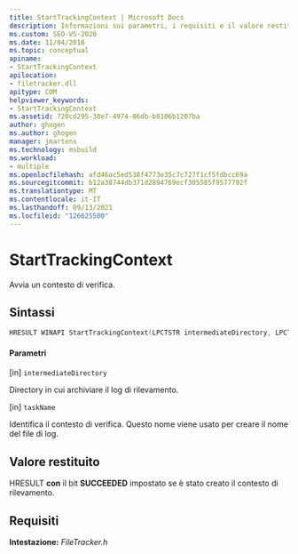 ```yaml
---
title: StartTrackingContext | Microsoft Docs
description: Informazioni sui parametri, i requisiti e il valore restituito per MSBuild StartTrackingContext, che avvia un contesto di rilevamento.
ms.custom: SEO-VS-2020
ms.date: 11/04/2016
ms.topic: conceptual
apiname:
- StartTrackingContext
apilocation:
- filetracker.dll
apitype: COM
helpviewer_keywords:
- StartTrackingContext
ms.assetid: 720cd295-38e7-4974-86db-b8106b1207ba
author: ghogen
ms.author: ghogen
manager: jmartens
ms.technology: msbuild
ms.workload:
- multiple
ms.openlocfilehash: afd46ac5ed538f4773e35c7c727f1cf5fdbcc69a
ms.sourcegitcommit: b12a38744db371d2894769ecf305585f9577792f
ms.translationtype: MT
ms.contentlocale: it-IT
ms.lasthandoff: 09/13/2021
ms.locfileid: "126625500"
---
```

# <a name="starttrackingcontext"></a>StartTrackingContext

Avvia un contesto di verifica.

## <a name="syntax"></a>Sintassi

```cpp
HRESULT WINAPI StartTrackingContext(LPCTSTR intermediateDirectory, LPCTSTR taskName);
```

#### <a name="parameters"></a>Parametri

[in] `intermediateDirectory`

 Directory in cui archiviare il log di rilevamento.

[in] `taskName`

 Identifica il contesto di verifica. Questo nome viene usato per creare il nome del file di log.

## <a name="return-value"></a>Valore restituito

 HRESULT **con** il bit **SUCCEEDED** impostato se è stato creato il contesto di rilevamento.

## <a name="requirements"></a>Requisiti

 **Intestazione:** *FileTracker.h*
